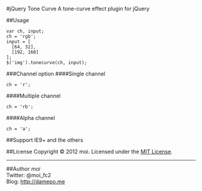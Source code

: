 #jQuery Tone Curve
A tone-curve effect plugin for jQuery

##Usage
~~~~~
var ch, input;
ch = 'rgb';
input = [
  [64, 32],
  [192, 160]
];
$('img').tonecurve(ch, input);
~~~~~

###Channel option
####Single channel
~~~~~
ch = 'r';
~~~~~

####Multiple channel
~~~~~
ch = 'rb';
~~~~~

####Alpha channel
~~~~~
ch = 'a';
~~~~~

##Support
IE9+ and the others

##License
Copyright &copy; 2012 moi.
Licensed under the [MIT License](http://www.opensource.org/licenses/mit-license.php).

----

##Author
*moi*  
Twitter: @moi_fc2  
Blog: http://damepo.me
